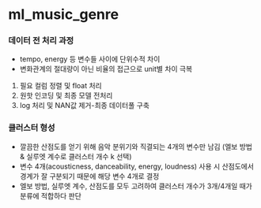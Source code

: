 # ml_music_genre
### 데이터 전 처리 과정
* tempo, energy 등 변수들 사이에 단위수적 차이
* 변화관계의 절대량이 아닌 비율의 접근으로 unit별 차이 극복
1. 필요 컬럼 정렬 및 float 처리
2. 원핫 인코딩 및 최종 모델 전처리
3. log 처리 및 NAN값 제거-최종 데이터풀 구축

### 클러스터 형성
* 깔끔한 산점도를 얻기 위해 음악 분위기와 직결되는 4개의 변수만 남김 (엘보 방법 & 실루엣 계수로 클러스터 개수 k 선택)
* 변수 4개(acousticness, danceability, energy, loudness) 사용 시 산점도에서 경계가 잘 구분되기 때문에 해당 변수 4개로 결정
* 엘보 방법, 실루엣 계수, 산점도를 모두 고려하여 클러스터 개수가 3개/4개일 때가 분류에 적합하다 판단
